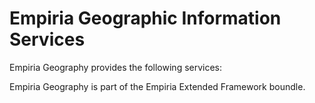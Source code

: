﻿Empiria Geographic Information Services
=======================================

Empiria Geography provides the following services:


Empiria Geography is part of the Empiria Extended Framework boundle.
